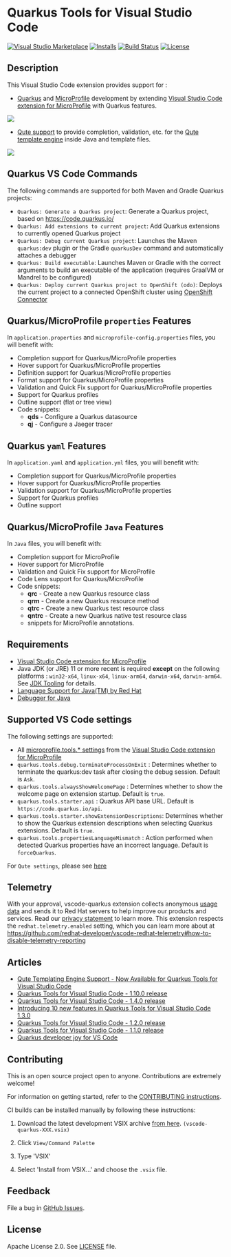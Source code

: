 # Quarkus Tools for Visual Studio Code

[![Visual Studio Marketplace](https://img.shields.io/visual-studio-marketplace/v/redhat.vscode-quarkus?style=for-the-badge&label=VS%20Marketplace&logo=visual-studio-code)](https://marketplace.visualstudio.com/items?itemName=redhat.vscode-quarkus)
[![Installs](https://img.shields.io/visual-studio-marketplace/i/redhat.vscode-quarkus?style=for-the-badge)](https://marketplace.visualstudio.com/items?itemName=redhat.vscode-quarkus)
[![Build Status](https://img.shields.io/github/workflow/status/redhat-developer/vscode-quarkus/Tests?style=for-the-badge&logo=github)](https://github.com/redhat-developer/vscode-quarkus/actions)
[![License](https://img.shields.io/github/license/redhat-developer/vscode-quarkus?style=for-the-badge)](https://github.com/redhat-developer/vscode-quarkus/blob/master/LICENSE)

## Description

This Visual Studio Code extension provides support for :

 * [Quarkus](https://quarkus.io/) and [MicroProfile](https://github.com/eclipse/microprofile) development
by extending [Visual Studio Code extension for MicroProfile](https://github.com/redhat-developer/vscode-microprofile) with Quarkus features.

![](images/propertiesSupport.png)

 * [Qute support](docs/qute/README.md) to provide completion, validation, etc. for the [Qute template engine](https://quarkus.io/guides/qute-reference) inside Java and template files.

![](images/quteSupport.png)

## Quarkus VS Code Commands
The following commands are supported for both Maven and Gradle Quarkus projects:

  * `Quarkus: Generate a Quarkus project`: Generate a Quarkus project, based on https://code.quarkus.io/
  * `Quarkus: Add extensions to current project`: Add Quarkus extensions to currently opened Quarkus project
  * `Quarkus: Debug current Quarkus project`: Launches the Maven `quarkus:dev` plugin or the Gradle `quarkusDev` command and automatically attaches a debugger
  * `Quarkus: Build executable`: Launches Maven or Gradle with the correct arguments to build an executable of the application (requires GraalVM or Mandrel to be configured)
  * `Quarkus: Deploy current Quarkus project to OpenShift (odo)`: Deploys the current project to a connected OpenShift cluster using [OpenShift Connector](https://github.com/redhat-developer/vscode-openshift-tools)

## Quarkus/MicroProfile `properties` Features

In `application.properties` and `microprofile-config.properties` files, you will benefit with:

  * Completion support for Quarkus/MicroProfile properties
  * Hover support for Quarkus/MicroProfile properties
  * Definition support for Quarkus/MicroProfile properties
  * Format support for Quarkus/MicroProfile properties
  * Validation and Quick Fix support for Quarkus/MicroProfile properties
  * Support for Quarkus profiles
  * Outline support (flat or tree view)
  * Code snippets:
    * **qds** - Configure a Quarkus datasource
    * **qj** - Configure a Jaeger tracer

## Quarkus `yaml` Features

In `application.yaml` and `application.yml` files, you will benefit with:

  * Completion support for Quarkus/MicroProfile properties
  * Hover support for Quarkus/MicroProfile properties
  * Validation support for Quarkus/MicroProfile properties
  * Support for Quarkus profiles
  * Outline support

## Quarkus/MicroProfile `Java` Features

In `Java` files, you will benefit with:

  * Completion support for MicroProfile
  * Hover support for MicroProfile
  * Validation and Quick Fix support for MicroProfile
  * Code Lens support for Quarkus/MicroProfile
  * Code snippets:
    * **qrc** - Create a new Quarkus resource class
    * **qrm** - Create a new Quarkus resource method
    * **qtrc** - Create a new Quarkus test resource class
    * **qntrc** - Create a new Quarkus native test resource class
    * snippets for MicroProfile annotations.

## Requirements

  * [Visual Studio Code extension for MicroProfile](https://github.com/redhat-developer/vscode-microprofile)
  * Java JDK (or JRE) 11 or more recent is required **except** on the following platforms : `win32-x64`, `linux-x64`, `linux-arm64`, `darwin-x64`, `darwin-arm64`. See [JDK Tooling](https://github.com/redhat-developer/vscode-java/#java-tooling-jdk) for details.
  * [Language Support for Java(TM) by Red Hat](https://marketplace.visualstudio.com/items?itemName=redhat.java)
  * [Debugger for Java](https://marketplace.visualstudio.com/items?itemName=vscjava.vscode-java-debug)

## Supported VS Code settings

The following settings are supported:

* All [microprofile.tools.* settings](https://github.com/redhat-developer/vscode-microprofile#supported-vs-code-settings) from the [Visual Studio Code extension for MicroProfile](https://github.com/redhat-developer/vscode-microprofile)
* `quarkus.tools.debug.terminateProcessOnExit` : Determines whether to terminate the quarkus:dev task after closing the debug session. Default is `Ask`.
* `quarkus.tools.alwaysShowWelcomePage` : Determines whether to show the welcome page on extension startup. Default is `true`.
* `quarkus.tools.starter.api` : Quarkus API base URL. Default is `https://code.quarkus.io/api`.
* `quarkus.tools.starter.showExtensionDescriptions`: Determines whether to show the Quarkus extension descriptions when selecting Quarkus extensions. Default is `true`.
* `quarkus.tools.propertiesLanguageMismatch` : Action performed when detected Quarkus properties have an incorrect language. Default is `forceQuarkus`.

For `Qute settings`, please see [here](docs/qute/README.md#settings)

## Telemetry

With your approval, vscode-quarkus extension collects anonymous [usage data](USAGE_DATA.md) and sends it to Red Hat servers to help improve our products and services.
Read our [privacy statement](https://developers.redhat.com/article/tool-data-collection) to learn more.
This extension respects the `redhat.telemetry.enabled` setting, which you can learn more about at https://github.com/redhat-developer/vscode-redhat-telemetry#how-to-disable-telemetry-reporting

## Articles

 * [Qute Templating Engine Support - Now Available for Quarkus Tools for Visual Studio Code](https://quarkus.io/blog/vscode-quarkus-1.10.0-qute/)
 * [Quarkus Tools for Visual Studio Code - 1.10.0 release](https://quarkus.io/blog/vscode-quarkus-1.10.0/)
 * [Quarkus Tools for Visual Studio Code - 1.4.0 release](https://quarkus.io/blog/vscode-quarkus-1.4.0/)
 * [Introducing 10 new features in Quarkus Tools for Visual Studio Code 1.3.0](https://quarkus.io/blog/vscode-quarkus-1.3.0/)
 * [Quarkus Tools for Visual Studio Code - 1.2.0 release](https://quarkus.io/blog/vscode-quarkus-1.2.0/)
 * [Quarkus Tools for Visual Studio Code - 1.1.0 release](https://quarkus.io/blog/vscode-quarkus-1.1.0/)
 * [Quarkus developer joy for VS Code](https://quarkus.io/blog/quarkus-developer-joy-for-vs-code/)

## Contributing

This is an open source project open to anyone. Contributions are extremely welcome!

For information on getting started, refer to the [CONTRIBUTING instructions](CONTRIBUTING.md).

CI builds can be installed manually by following these instructions:

  1) Download the latest development VSIX archive [from here](https://download.jboss.org/jbosstools/vscode/snapshots/vscode-quarkus/?C=M;O=D). `(vscode-quarkus-XXX.vsix)`

  2) Click `View/Command Palette`

  3) Type 'VSIX'

  4) Select 'Install from VSIX...' and choose the `.vsix` file.

## Feedback

File a bug in [GitHub Issues](https://github.com/redhat-developer/vscode-quarkus/issues).

## License

Apache License 2.0.
See [LICENSE](LICENSE) file.
